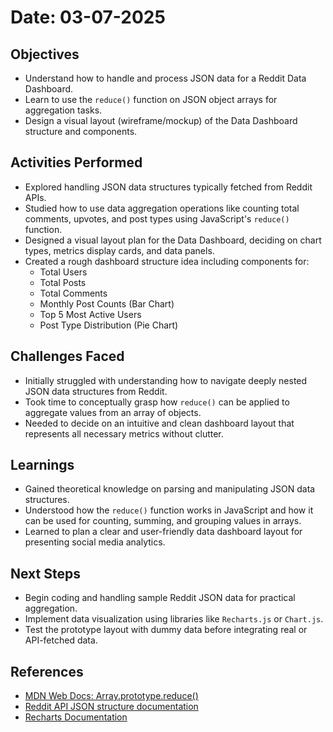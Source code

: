 # Date: 03-07-2025

## Objectives
- Understand how to handle and process JSON data for a Reddit Data Dashboard.
- Learn to use the `reduce()` function on JSON object arrays for aggregation tasks.
- Design a visual layout (wireframe/mockup) of the Data Dashboard structure and components.

## Activities Performed
- Explored handling JSON data structures typically fetched from Reddit APIs.
- Studied how to use data aggregation operations like counting total comments, upvotes, and post types using JavaScript's `reduce()` function.
- Designed a visual layout plan for the Data Dashboard, deciding on chart types, metrics display cards, and data panels.
- Created a rough dashboard structure idea including components for:
  - Total Users
  - Total Posts
  - Total Comments
  - Monthly Post Counts (Bar Chart)
  - Top 5 Most Active Users
  - Post Type Distribution (Pie Chart)

## Challenges Faced
- Initially struggled with understanding how to navigate deeply nested JSON data structures from Reddit.
- Took time to conceptually grasp how `reduce()` can be applied to aggregate values from an array of objects.
- Needed to decide on an intuitive and clean dashboard layout that represents all necessary metrics without clutter.

## Learnings
- Gained theoretical knowledge on parsing and manipulating JSON data structures.
- Understood how the `reduce()` function works in JavaScript and how it can be used for counting, summing, and grouping values in arrays.
- Learned to plan a clear and user-friendly data dashboard layout for presenting social media analytics.

## Next Steps
- Begin coding and handling sample Reddit JSON data for practical aggregation.
- Implement data visualization using libraries like `Recharts.js` or `Chart.js`.
- Test the prototype layout with dummy data before integrating real or API-fetched data.

## References
- [MDN Web Docs: Array.prototype.reduce()](https://developer.mozilla.org/en-US/docs/Web/JavaScript/Reference/Global_Objects/Array/Reduce)
- [Reddit API JSON structure documentation](https://www.reddit.com/dev/api/)
- [Recharts Documentation](https://recharts.org/en-US/)
